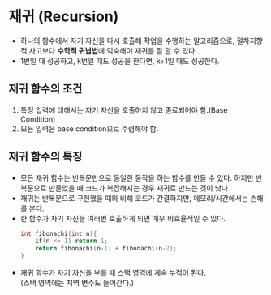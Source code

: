 # 재귀 (Recursion)

-   하나의 함수에서 자기 자신을 다시 호출해 작업을 수행하는 알고리즘으로, 절차지향적 사고보다 **수학적 귀납법**에 익숙해야 재귀를 잘 할 수 있다.
-   1번일 때 성공하고, k번일 때도 성공을 한다면, k+1일 때도 성공한다.

## 재귀 함수의 조건

1. 특정 입력에 대해서는 자기 자신을 호출하지 않고 종료되어야 함.(Base Condition)
2. 모든 입력은 base condition으로 수렴해야 함.

## 재귀 함수의 특징

-   모든 재귀 함수는 반복문만으로 동일한 동작을 하는 함수를 만들 수 있다. 하지만 반복문으로 만들었을 때 코드가 복잡해지는 경우 재귀로 만드는 것이 낫다.
-   재귀는 반복문으로 구현했을 때의 비해 코드가 간결하지만, 메모리/시간에서는 손해를 본다.
-   한 함수가 자기 자신을 여러번 호출하게 되면 매우 비효율적일 수 있다.
    ```c++
    int fibonachi(int n){
        if(n <= 1) return 1;
        return fibonachi(n-1) + fibonachi(n-2);
    }
    ```
-   재귀 함수가 자기 자신을 부를 때 스택 영역에 계속 누적이 된다.  
     (스택 영역에는 지역 변수도 들어간다.)
